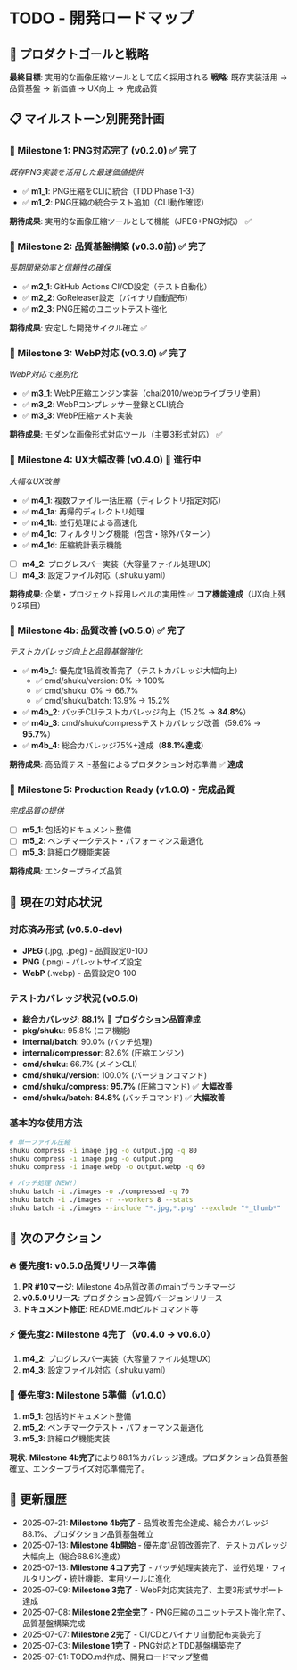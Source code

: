 # TODO - 開発ロードマップ

## 🎯 プロダクトゴールと戦略

**最終目標**: 実用的な画像圧縮ツールとして広く採用される
**戦略**: 既存実装活用 → 品質基盤 → 新価値 → UX向上 → 完成品質

## 📋 マイルストーン別開発計画

### 🎯 Milestone 1: PNG対応完了 (v0.2.0) ✅ **完了**
*既存PNG実装を活用した最速価値提供*

- ✅ **m1_1**: PNG圧縮をCLIに統合（TDD Phase 1-3）
- ✅ **m1_2**: PNG圧縮の統合テスト追加（CLI動作確認）

**期待成果**: 実用的な画像圧縮ツールとして機能（JPEG+PNG対応） ✅

### 🎯 Milestone 2: 品質基盤構築 (v0.3.0前) ✅ **完了**
*長期開発効率と信頼性の確保*

- ✅ **m2_1**: GitHub Actions CI/CD設定（テスト自動化）
- ✅ **m2_2**: GoReleaser設定（バイナリ自動配布）
- ✅ **m2_3**: PNG圧縮のユニットテスト強化

**期待成果**: 安定した開発サイクル確立 ✅

### 🎯 Milestone 3: WebP対応 (v0.3.0) ✅ **完了**
*WebP対応で差別化*

- ✅ **m3_1**: WebP圧縮エンジン実装（chai2010/webpライブラリ使用）
- ✅ **m3_2**: WebPコンプレッサー登録とCLI統合
- ✅ **m3_3**: WebP圧縮テスト実装

**期待成果**: モダンな画像形式対応ツール（主要3形式対応） ✅

### 🎯 Milestone 4: UX大幅改善 (v0.4.0) 🚧 **進行中**
*大幅なUX改善*

- ✅ **m4_1**: 複数ファイル一括圧縮（ディレクトリ指定対応）
- ✅ **m4_1a**: 再帰的ディレクトリ処理
- ✅ **m4_1b**: 並行処理による高速化
- ✅ **m4_1c**: フィルタリング機能（包含・除外パターン）
- ✅ **m4_1d**: 圧縮統計表示機能
- [ ] **m4_2**: プログレスバー実装（大容量ファイル処理UX）
- [ ] **m4_3**: 設定ファイル対応（.shuku.yaml）

**期待成果**: 企業・プロジェクト採用レベルの実用性 ✅ **コア機能達成**（UX向上残り2項目）

### 🎯 Milestone 4b: 品質改善 (v0.5.0) ✅ **完了**
*テストカバレッジ向上と品質基盤強化*

- ✅ **m4b_1**: 優先度1品質改善完了（テストカバレッジ大幅向上）
  - ✅ cmd/shuku/version: 0% → 100%
  - ✅ cmd/shuku: 0% → 66.7%
  - ✅ cmd/shuku/batch: 13.9% → 15.2%
- ✅ **m4b_2**: バッチCLIテストカバレッジ向上（15.2% → **84.8%**）
- ✅ **m4b_3**: cmd/shuku/compressテストカバレッジ改善（59.6% → **95.7%**）
- ✅ **m4b_4**: 総合カバレッジ75%+達成（**88.1%達成**）

**期待成果**: 高品質テスト基盤によるプロダクション対応準備 ✅ **達成**

### 🎯 Milestone 5: Production Ready (v1.0.0) - 完成品質
*完成品質の提供*

- [ ] **m5_1**: 包括的ドキュメント整備
- [ ] **m5_2**: ベンチマークテスト・パフォーマンス最適化
- [ ] **m5_3**: 詳細ログ機能実装

**期待成果**: エンタープライズ品質

## 🎯 現在の対応状況

### 対応済み形式 (v0.5.0-dev)
- **JPEG** (.jpg, .jpeg) - 品質設定0-100
- **PNG** (.png) - パレットサイズ設定
- **WebP** (.webp) - 品質設定0-100

### テストカバレッジ状況 (v0.5.0)
- **総合カバレッジ**: **88.1%** 🎯 **プロダクション品質達成**
- **pkg/shuku**: 95.8% (コア機能)
- **internal/batch**: 90.0% (バッチ処理)
- **internal/compressor**: 82.6% (圧縮エンジン)
- **cmd/shuku**: 66.7% (メインCLI)
- **cmd/shuku/version**: 100.0% (バージョンコマンド)
- **cmd/shuku/compress**: **95.7%** (圧縮コマンド) ✅ **大幅改善**
- **cmd/shuku/batch**: **84.8%** (バッチコマンド) ✅ **大幅改善**

### 基本的な使用方法
```bash
# 単一ファイル圧縮
shuku compress -i image.jpg -o output.jpg -q 80
shuku compress -i image.png -o output.png
shuku compress -i image.webp -o output.webp -q 60

# バッチ処理（NEW!）
shuku batch -i ./images -o ./compressed -q 70
shuku batch -i ./images -r --workers 8 --stats
shuku batch -i ./images --include "*.jpg,*.png" --exclude "*_thumb*"
```

## 🚀 次のアクション

### 🔥 **優先度1: v0.5.0品質リリース準備**
1. **PR #10マージ**: Milestone 4b品質改善のmainブランチマージ
2. **v0.5.0リリース**: プロダクション品質バージョンリリース
3. **ドキュメント修正**: README.mdビルドコマンド等

### ⚡ **優先度2: Milestone 4完了（v0.4.0 → v0.6.0）**
1. **m4_2**: プログレスバー実装（大容量ファイル処理UX）
2. **m4_3**: 設定ファイル対応（.shuku.yaml）

### 🚀 **優先度3: Milestone 5準備（v1.0.0）**
1. **m5_1**: 包括的ドキュメント整備
2. **m5_2**: ベンチマークテスト・パフォーマンス最適化
3. **m5_3**: 詳細ログ機能実装

**現状**: **Milestone 4b完了**により88.1%カバレッジ達成。プロダクション品質基盤確立、エンタープライズ対応準備完了。

## 📅 更新履歴

- 2025-07-21: **Milestone 4b完了** - 品質改善完全達成、総合カバレッジ88.1%、プロダクション品質基盤確立
- 2025-07-13: **Milestone 4b開始** - 優先度1品質改善完了、テストカバレッジ大幅向上（総合68.6%達成）
- 2025-07-13: **Milestone 4コア完了** - バッチ処理実装完了、並行処理・フィルタリング・統計機能、実用ツールに進化
- 2025-07-09: **Milestone 3完了** - WebP対応実装完了、主要3形式サポート達成
- 2025-07-08: **Milestone 2完全完了** - PNG圧縮のユニットテスト強化完了、品質基盤構築完成
- 2025-07-07: **Milestone 2完了** - CI/CDとバイナリ自動配布実装完了
- 2025-07-03: **Milestone 1完了** - PNG対応とTDD基盤構築完了
- 2025-07-01: TODO.md作成、開発ロードマップ整備
